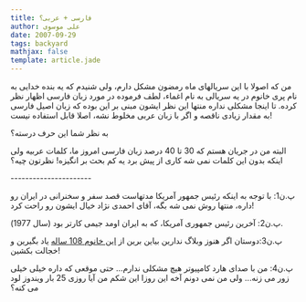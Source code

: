 ```yaml
---
title: فارسی + عربی؟
author: علی موسوی
date: 2007-09-29
tags: backyard
mathjax: false
template: article.jade
---
```


من که اصولا با این سریالهای ماه رمضون مشکل دارم، ولی شنیدم که یه بنده خدایی به نام پری خانوم در یه سریالی به نام اغماء، لطف فرموده در مورد زبان فارسی اظهار نظر کرده. تا اینجا مشکلی نداره منتها این نظر ایشون مبنی بر این بوده که زبان اصیل فارسی به مقدار زیادی ناقصه و اگر با زبان عربی مخلوط نشه، اصلا قابل استفاده نیست!

به نظر شما این حرف درسته؟

البته من در جریان هستم که 30 تا 40 درصد زبان فارسی امروز ما، کلمات عربیه ولی اینکه بدون این کلمات نمی شه کاری از پیش برد یه کم بحث بر انگیزه! نظرتون چیه؟

\-\-\-\-\-\-\-\-\-\-\-\-\-\-\-\-\-\-\-\-\-\-

پ.ن1: با توجه به اینکه رئیس جمهور آمریکا مدتهاست قصد سفر و سخنرانی در ایران رو داره، منتها روش نمی شه بگه، آقای احمدی نژاد خیال ایشون رو راحت کرد!

پ.ن2: آخرین رئیس جمهوری آمریکا، که به ایران اومد جیمی کارتر بود (سال 1977).

پ.ن3:دوستان اگر هنوز وبلاگ ندارین بیاین برین از [این خانوم 108 ساله](http://www.allaboutolive.com.au/ "The Life of Riley") یاد بگیرین و خجالت بکشین!

پ.ن4: من با صدای هارد کامپیوتر هیچ مشکلی ندارم... حتی موقعی که داره خیلی خیلی زور می زنه... ولی من نمی دونم آخه این روزا این شکم من آیا روزی 25 بار ویندوز لود می کنه؟
